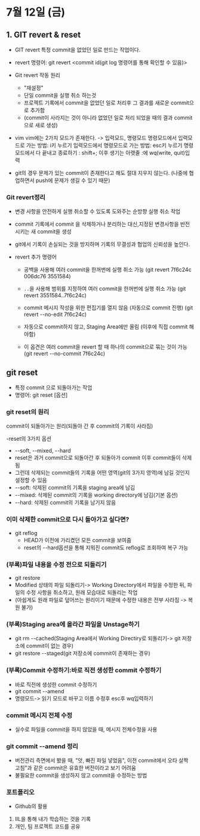 # 7월 12일 (금)

## 1. GIT revert & reset
- GIT revert
특정 commit을 없었던 일로 만드는 작업이다.

- revert 명령어: git revert <commit id(git log 명령어를 통해 확인할 수 있음)>

- Git revert 작동 원리
  - "재설정"
  - 단일 commit을 실행 취소 하는것
  - 프로젝트 기록에서 commit을 없었던 일로 처리후 그 결과를 
  새로운 commit으로 추가함
  * (commit이 사라지는 것이 아니라 없었던 일로 처리 되었을 때의 결과 commit으로 새로 생성)  

- vim 
vim에는 2가지 모드가 존재한다.
-> 입력모드, 명령모드
  명령모드에서 입력모드로 가는 방법: i키 누르기
  입력모드에서 명령모드로 가는 방법: esc키 누르기
  명령모드에서 다 끝내고 종료하기 : shift+; 이후 생기는 아랫줄 :에 
  wq(write, quit)입력

- git의 경우 문제가 있는 commit이 존재한다고 해도 절대 지우지 않는다.
(나중에 협업하면서 push에 문제가 생길 수 있기 때문)

### Git revert정리
- 변경 사항을 안전하게 실행 취소할 수 있도록 도와주는 순방향 실행 취소 작업
- commit 기록에서 commit 을 삭제하거나 분리하는 대신,지정된 변경사항을 반전시키는 새 commit을 생성
- git에서 기록이 손실되는 것을 방지하며 기록의 무결성과 협업의 신뢰성을 높인다.

- revert 추가 명령어
   - 공백을 사용해 여러 commit을 한꺼번에 실행 취소 가능
     (git revert 7f6c24c 006dc76 3551584)
   - `..`을 사용해 범위를 지정하여 여러 commit을 한꺼번에 실행 취소 가능
     (git revert 3551584..7f6c24c)

   - commit 메시지 작성을 위한 편집기를 열지 않음 (자동으로 commit 진행)
    (git revert --no-edit 7f6c24c)    
   - 자동으로 commit하지 않고, Staging Area에만 올림 (이후에 직접 commit 해야함)
   - 이 옵견은 여러 commit을 revert 할 때 하나의 commit으로 묶는 것이 가능
     (git revert --no-commit 7f6c24c)  

## git reset
- 특정 commit 으로 되돌아가는 작업
- 명령어: git reset [옵션]<commit id>

### git reset의 원리
commit이 되돌아가는 원리(되돌아 간 후 commit의 기록이 사라짐) 

-reset의 3가지 옵션
  - --soft, --mixed, --hard
  - reset은 과거 commit으로 되돌아간 후 되돌아가 commit 이후 commit들이 삭제됨
  - 그런데 삭제되는 commit들의 기록을 어떤 영역(git의 3가지 영역)에 남길 것인지 설정할 수 있음
  - --soft: 삭제된 commit의 기록을 staging area에 남김
  - --mixed: 삭제된 commit의 기록을 working directory에 남김(기본 옵션)
  - --hard: 삭제된 commit의 기록을 남기지 않음

### 이미 삭제한 commit으로 다시 돌아가고 싶다면?
- git reflog
  - HEAD가 이전에 가리켰던 모든 commit을 보여줌
  - reset의 --hard옵션을 통해 지워진 commit도 reflog로 조회하여 복구 가능

### (부록)파일 내용을 수정 전으로 되돌리기
- git restore
- Modified 상태의 파일 되돌리기-> Working Directory에서 파일을 수정한 뒤, 파일의 수정 사항을 취소하고, 원래 모습대로 되돌리는 작업
- (아쉽게도 원래 파일로 덮어쓰는 원리이기 때문에 수정한 내용은 전부 사라짐 -> 복원 불가)

### (부록)Staging area에 올라간 파일을 Unstage하기
- git rm --cached(Staging Area에서 Working Directiry로 되돌리기-> git 저장소에 commit이 없는 경우)
- git restore --staged(git 저장소에 commit이 존재하는 경우) 

### (부록)Commit 수정하기:바로 직전 생성한 commit 수정하기
- 바로 직전에 생성한 commit 수정하기
- git commit --amend
- 명령모드-> 읽기 모드로 바꾸고 이름 수정후 esc후 wq입력하기  
  
### commit 메시지 전체 수정
- 실수로 파일을 commit을 하지 않았을 때, 메시지 전체수정을 사용

### git commit --amend 정리
- 버전관리 측면에서 봤을 때,
 "앗, 빠진 파일 넣었음", 이전 commit에서 오타 살짝 고침"과 같은 commit은 유효한 버전이라고 보기 어려움
- 불필요한 commit을 생성하지 않고 commit을 수정하는 방법


### 포트폴리오
- Github의 활용
1. IIL을 통해 내가 학습하는 것을 기록
2. 개인, 팀 프로젝트 코드를 공유
     
